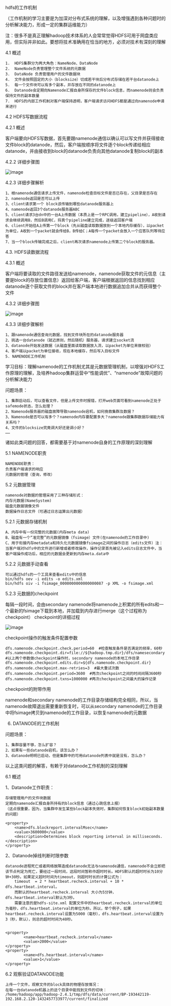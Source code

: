 hdfs的工作机制

（工作机制的学习主要是为加深对分布式系统的理解，以及增强遇到各种问题时的分析解决能力，形成一定的集群运维能力）

注：很多不是真正理解hadoop技术体系的人会常常觉得HDFS可用于网盘类应用，但实际并非如此。要想将技术准确用在恰当的地方，必须对技术有深刻的理解

4.1 概述

	1.	HDFS集群分为两大角色：NameNode、DataNode
	2.	NameNode负责管理整个文件系统的元数据
	3.	DataNode 负责管理用户的文件数据块
	4.	文件会按照固定的大小（blocksize）切成若干块后分布式存储在若干台datanode上
	5.	每一个文件块可以有多个副本，并存放在不同的datanode上
	6.	Datanode会定期向Namenode汇报自身所保存的文件block信息，而namenode则会负责保持文件的副本数量
	7.	HDFS的内部工作机制对客户端保持透明，客户端请求访问HDFS都是通过向namenode申请来进行

4.2 HDFS写数据流程

4.2.1 概述

客户端要向HDFS写数据，首先要跟namenode通信以确认可以写文件并获得接收文件block的datanode，然后，客户端按顺序将文件逐个block传递给相应datanode，并由接收到block的datanode负责向其他datanode复制block的副本

4.2.2 详细步骤图

![image](https://github.com/tang-engineer/Bigdata-learn/blob/master/Hadoop/HDFS/images/hdfs%E5%86%99%E6%95%B0%E6%8D%AE%E6%B5%81%E7%A8%8B%E7%A4%BA%E6%84%8F%E5%9B%BE.png)

4.2.3 详细步骤解析

	1、根namenode通信请求上传文件，namenode检查目标文件是否已存在，父目录是否存在
	2、namenode返回是否可以上传
	3、client请求第一个 block该传输到哪些datanode服务器上
	4、namenode返回3个datanode服务器ABC
	5、client请求3台dn中的一台A上传数据（本质上是一个RPC调用，建立pipeline），A收到请求会继续调用B，然后B调用C，将真个pipeline建立完成，逐级返回客户端
	6、client开始往A上传第一个block（先从磁盘读取数据放到一个本地内存缓存），以packet为单位，A收到一个packet就会传给B，B传给C；A每传一个packet会放入一个应答队列等待应答
	7、当一个block传输完成之后，client再次请求namenode上传第二个block的服务器。
	
4.3. HDFS读数据流程

4.3.1 概述

客户端将要读取的文件路径发送给namenode，namenode获取文件的元信息（主要是block的存放位置信息）返回给客户端，客户端根据返回的信息找到相应datanode逐个获取文件的block并在客户端本地进行数据追加合并从而获得整个文件

4.3.2 详细步骤图

![image](https://github.com/tang-engineer/Bigdata-learn/blob/master/Hadoop/HDFS/images/hdfs%E8%AF%BB%E6%95%B0%E6%8D%AE%E6%B5%81%E7%A8%8B%E7%A4%BA%E6%84%8F%E5%9B%BE.png)

4.3.3 详细步骤解析

	1、跟namenode通信查询元数据，找到文件块所在的datanode服务器
	2、挑选一台datanode（就近原则，然后随机）服务器，请求建立socket流
	3、datanode开始发送数据（从磁盘里面读取数据放入流，以packet为单位来做校验）
	4、客户端以packet为单位接收，现在本地缓存，然后写入目标文件
	5. NAMENODE工作机制
	
学习目标：理解namenode的工作机制尤其是元数据管理机制，以增强对HDFS工作原理的理解，及培养hadoop集群运营中“性能调优”、“namenode”故障问题的分析解决能力

问题场景：

	1、集群启动后，可以查看文件，但是上传文件时报错，打开web页面可看到namenode正处于safemode状态，怎么处理？
	2、Namenode服务器的磁盘故障导致namenode宕机，如何挽救集群及数据？
	3、Namenode是否可以有多个？namenode内存要配置多大？namenode跟集群数据存储能力有关系吗？
	4、文件的blocksize究竟调大好还是调小好？
	……

诸如此类问题的回答，都需要基于对namenode自身的工作原理的深刻理解

5.1 NAMENODE职责

	NAMENODE职责：
	负责客户端请求的响应
	元数据的管理（查询，修改）

5.2 元数据管理

	namenode对数据的管理采用了三种存储形式：
	内存元数据(NameSystem)
	磁盘元数据镜像文件
	数据操作日志文件（可通过日志运算出元数据）

5.2.1 元数据存储机制

	A、内存中有一份完整的元数据(内存meta data)
	B、磁盘有一个“准完整”的元数据镜像（fsimage）文件(在namenode的工作目录中)
	C、用于衔接内存metadata和持久化元数据镜像fsimage之间的操作日志（edits文件）注：当客户端对hdfs中的文件进行新增或者修改操作，操作记录首先被记入edits日志文件中，当客户端操作成功后，相应的元数据会更新到内存meta.data中

5.2.2 元数据手动查看

	可以通过hdfs的一个工具来查看edits中的信息
	bin/hdfs oev -i edits -o edits.xml
	bin/hdfs oiv -i fsimage_0000000000000000087 -p XML -o fsimage.xml

5.2.3 元数据的checkpoint

每隔一段时间，会由secondary namenode将namenode上积累的所有edits和一个最新的fsimage下载到本地，并加载到内存进行merge（这个过程称为checkpoint）
checkpoint的详细过程

![image](https://github.com/tang-engineer/Bigdata-learn/blob/master/Hadoop/HDFS/images/secondarynamenode%E5%85%83%E6%95%B0%E6%8D%AEcheckpoint%E6%9C%BA%E5%88%B6.png)

checkpoint操作的触发条件配置参数

	dfs.namenode.checkpoint.check.period=60  #检查触发条件是否满足的频率，60秒
	dfs.namenode.checkpoint.dir=file://${hadoop.tmp.dir}/dfs/namesecondary
	#以上两个参数做checkpoint操作时，secondary namenode的本地工作目录
	dfs.namenode.checkpoint.edits.dir=${dfs.namenode.checkpoint.dir}
	dfs.namenode.checkpoint.max-retries=3  #最大重试次数
	dfs.namenode.checkpoint.period=3600  #两次checkpoint之间的时间间隔3600秒
	dfs.namenode.checkpoint.txns=1000000 #两次checkpoint之间最大的操作记录

checkpoint的附带作用

namenode和secondary namenode的工作目录存储结构完全相同，所以，当namenode故障退出需要重新恢复时，可以从secondary namenode的工作目录中将fsimage拷贝到namenode的工作目录，以恢复namenode的元数据


6. DATANODE的工作机制

问题场景：

	1、集群容量不够，怎么扩容？
	2、如果有一些datanode宕机，该怎么办？
	3、datanode明明已启动，但是集群中的可用datanode列表中就是没有，怎么办？

以上这类问题的解答，有赖于对datanode工作机制的深刻理解

6.1 概述

1、Datanode工作职责：

	存储管理用户的文件块数据
	定期向namenode汇报自身所持有的block信息（通过心跳信息上报）
	（这点很重要，因为，当集群中发生某些block副本失效时，集群如何恢复block初始副本数量的问题）
	
	<property>
		<name>dfs.blockreport.intervalMsec</name>
		<value>3600000</value>
		<description>Determines block reporting interval in milliseconds.</description>
	</property>

2、Datanode掉线判断时限参数

	datanode进程死亡或者网络故障造成datanode无法与namenode通信，namenode不会立即把该节点判定为死亡，要经过一段时间，这段时间暂称作超时时长。HDFS默认的超时时长为10分钟+30秒。如果定义超时时间为timeout，则超时时长的计算公式为：
		timeout  = 2 * heartbeat.recheck.interval + 10 * dfs.heartbeat.interval。
		而默认的heartbeat.recheck.interval 大小为5分钟，dfs.heartbeat.interval默认为3秒。
		需要注意的是hdfs-site.xml 配置文件中的heartbeat.recheck.interval的单位为毫秒，dfs.heartbeat.interval的单位为秒。所以，举个例子，如果heartbeat.recheck.interval设置为5000（毫秒），dfs.heartbeat.interval设置为3（秒，默认），则总的超时时间为40秒。
	
	
	<property>
	        <name>heartbeat.recheck.interval</name>
	        <value>2000</value>
	</property>
	<property>
	        <name>dfs.heartbeat.interval</name>
	        <value>1</value>
	</property>


6.2 观察验证DATANODE功能

    上传一个文件，观察文件的block具体的物理存放情况：
    在每一台datanode机器上的这个目录中能找到文件的切块：
    /home/hadoop/app/hadoop-2.4.1/tmp/dfs/data/current/BP-193442119-192.168.2.120-1432457733977/current/finalized
